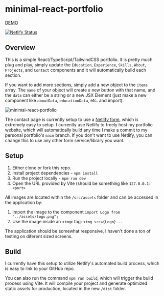 # minimal-react-portfolio

[DEMO](https://phenomenal-bavarois-d932e6.netlify.app/) 

[![Netlify Status](https://api.netlify.com/api/v1/badges/b3289418-59ac-4f5d-8744-478d32efbe3a/deploy-status)](https://app.netlify.com/sites/phenomenal-bavarois-d932e6/deploys)

## Overview

This is a simple React/TypeScript/TailwindCSS portfolio. It is pretty much plug and play, simply update the `Education`, `Experience`, `Skills`, `About`, `Projects`, and `Contact` components and it will automatically build each section.

If you want to add more sections, simply add a new object to the `items` array. The `name` of your object will create a new button with that name, and the `data` can either be a string or a new JSX Element (just make a new component like `aboutData`, `educationData`, etc. and import).

![minimal-react-portfolio](https://github.com/tpbnick/minimal-react-portfolio/assets/49327729/115ac2fe-1dba-40ea-92bb-eddbef6a52ba)

The contact page is currently setup to use a [Netlify form](https://www.netlify.com/), which is extremely easy to setup. I currently use Netlify to freely host my portfolio website, which will automatically build any time I make a commit to my personal portfolio's `main` branch. If you don't want to use Netlify, you can change this to use any other form service/library you want.

## Setup

1. Either clone or fork this repo.
2. Install project dependencies - `npm install`
3. Run the project locally - `npm run dev`
4. Open the URL provided by Vite (should be something like `127.0.0.1:<port>`

All images are located within the `/src/assets` folder and can be accessed in the application by:

1. Import the image to the component `import Logo from "../assets/logo.png";`
2. Use the image inside an `<img>` tag: `<img src={Logo}...`

The application should be somewhat responsive, I haven't done a ton of testing on diferent sized screens.

## Build

I currently have this setup to utilize Netlify's automated build process, which is easy to link to your GitHub repo.

You can also run the command `npm run build`, which will trigger the build process using Vite. It will compile your project and generate optimized static assets for production, located in the new `/dist` folder.
